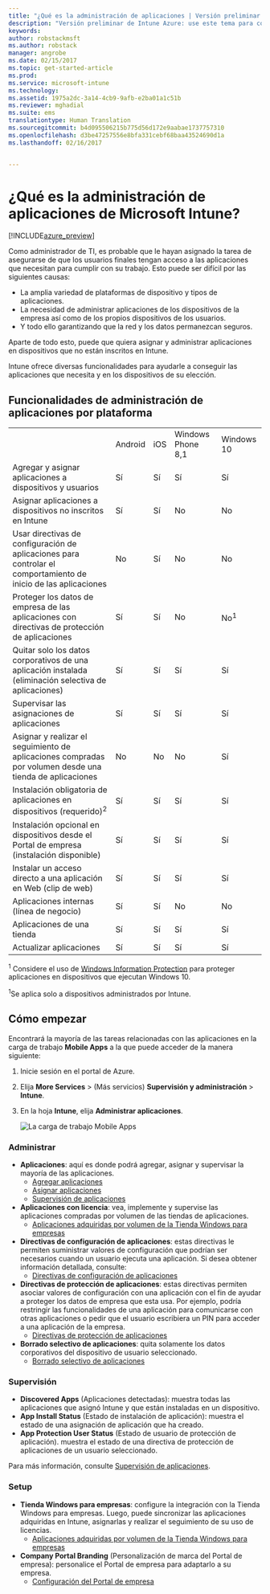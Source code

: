 ```yaml
---
title: "¿Qué es la administración de aplicaciones | Versión preliminar de Intune Azure | Microsoft Docs"
description: "Versión preliminar de Intune Azure: use este tema para conocer los aspectos básicos sobre la administración de aplicaciones con Microsoft Intune"
keywords: 
author: robstackmsft
ms.author: robstack
manager: angrobe
ms.date: 02/15/2017
ms.topic: get-started-article
ms.prod: 
ms.service: microsoft-intune
ms.technology: 
ms.assetid: 1975a2dc-3a14-4cb9-9afb-e2ba01a1c51b
ms.reviewer: mghadial
ms.suite: ems
translationtype: Human Translation
ms.sourcegitcommit: b4d095506215b775d56d172e9aabae1737757310
ms.openlocfilehash: d3be47257556e8bfa331cebf68baa43524690d1a
ms.lasthandoff: 02/16/2017


---
```


# <a name="what-is-microsoft-intune-app-management"></a>¿Qué es la administración de aplicaciones de Microsoft Intune?


[!INCLUDE[azure_preview](../includes/azure_preview.md)]


Como administrador de TI, es probable que le hayan asignado la tarea de asegurarse de que los usuarios finales tengan acceso a las aplicaciones que necesitan para cumplir con su trabajo. Esto puede ser difícil por las siguientes causas:
- La amplia variedad de plataformas de dispositivo y tipos de aplicaciones.
- La necesidad de administrar aplicaciones de los dispositivos de la empresa así como de los propios dispositivos de los usuarios.
- Y todo ello garantizando que la red y los datos permanezcan seguros. 

Aparte de todo esto, puede que quiera asignar y administrar aplicaciones en dispositivos que no están inscritos en Intune.

Intune ofrece diversas funcionalidades para ayudarle a conseguir las aplicaciones que necesita y en los dispositivos de su elección.

## <a name="app-management-capabilities-by-platform"></a>Funcionalidades de administración de aplicaciones por plataforma

||||||
|-|-|-|-|-|
|&nbsp; |Android|iOS|Windows Phone 8,1|Windows 10|
|Agregar y asignar aplicaciones a dispositivos y usuarios|Sí|Sí|Sí|Sí|
|Asignar aplicaciones a dispositivos no inscritos en Intune|Sí|Sí|No|No|
|Usar directivas de configuración de aplicaciones para controlar el comportamiento de inicio de las aplicaciones|No|Sí|No|No|
|Proteger los datos de empresa de las aplicaciones con directivas de protección de aplicaciones|Sí|Sí|No|No<sup>1</sup>|
|Quitar solo los datos corporativos de una aplicación instalada (eliminación selectiva de aplicaciones)|Sí|Sí|Sí|Sí|
|Supervisar las asignaciones de aplicaciones|Sí|Sí|Sí|Sí|
|Asignar y realizar el seguimiento de aplicaciones compradas por volumen desde una tienda de aplicaciones|No|No|No|Sí|
|Instalación obligatoria de aplicaciones en dispositivos (requerido)<sup>2</sup>|Sí|Sí|Sí|Sí|
|Instalación opcional en dispositivos desde el Portal de empresa (instalación disponible)|Sí|Sí|Sí|Sí|
|Instalar un acceso directo a una aplicación en Web (clip de web)|Sí|Sí|Sí|Sí|
|Aplicaciones internas (línea de negocio)|Sí|Sí|No|No|
|Aplicaciones de una tienda|Sí|Sí|Sí|Sí|
|Actualizar aplicaciones|Sí|Sí|Sí|Sí|

<sup>1</sup> Considere el uso de [Windows Information Protection](/intune-azure/configure-devices/how-to-configure-windows-information-protection) para proteger aplicaciones en dispositivos que ejecutan Windows 10.

<sup>1</sup>Se aplica solo a dispositivos administrados por Intune.


## <a name="how-to-get-started"></a>Cómo empezar

Encontrará la mayoría de las tareas relacionadas con las aplicaciones en la carga de trabajo **Mobile Apps** a la que puede acceder de la manera siguiente:

1. Inicie sesión en el portal de Azure.
2. Elija **More Services** >  (Más servicios) **Supervisión y administración** > **Intune**.
3. En la hoja **Intune**, elija **Administrar aplicaciones**.

    ![La carga de trabajo Mobile Apps](./media/apps-workload.png)

### <a name="manage"></a>Administrar
- **Aplicaciones**: aquí es donde podrá agregar, asignar y supervisar la mayoría de las aplicaciones. 
    - [Agregar aplicaciones](add-apps.md)
    - [Asignar aplicaciones](deploy-apps.md)
    - [Supervisión de aplicaciones](monitor-apps.md)
- **Aplicaciones con licencia**: vea, implemente y supervise las aplicaciones compradas por volumen de las tiendas de aplicaciones.
    - [Aplicaciones adquiridas por volumen de la Tienda Windows para empresas](wsfb-apps.md)
- **Directivas de configuración de aplicaciones**: estas directivas le permiten suministrar valores de configuración que podrían ser necesarios cuando un usuario ejecuta una aplicación. Si desea obtener información detallada, consulte:
    - [Directivas de configuración de aplicaciones](app-configuration-policies.md)
- **Directivas de protección de aplicaciones**: estas directivas permiten asociar valores de configuración con una aplicación con el fin de ayudar a proteger los datos de empresa que esta usa. Por ejemplo, podría restringir las funcionalidades de una aplicación para comunicarse con otras aplicaciones o pedir que el usuario escribiera un PIN para acceder a una aplicación de la empresa.
    - [Directivas de protección de aplicaciones](app-protection-policies.md)
- **Borrado selectivo de aplicaciones**: quita solamente los datos corporativos del dispositivo de usuario seleccionado.
    - [Borrado selectivo de aplicaciones](app-selective-wipe.md)

### <a name="monitor"></a>Supervisión
- **Discovered Apps** (Aplicaciones detectadas): muestra todas las aplicaciones que asignó Intune y que están instaladas en un dispositivo.
- **App Install Status** (Estado de instalación de aplicación): muestra el estado de una asignación de aplicación que ha creado.
- **App Protection User Status** (Estado de usuario de protección de aplicación). muestra el estado de una directiva de protección de aplicaciones de un usuario seleccionado.

Para más información, consulte [Supervisión de aplicaciones](monitor-apps.md).

### <a name="setup"></a>Setup
<!--- **iOS VPP Tokens**
    - [iOS volume-purchased apps](ios-vpp-apps.md) --->
- **Tienda Windows para empresas**: configure la integración con la Tienda Windows para empresas. Luego, puede sincronizar las aplicaciones adquiridas en Intune, asignarlas y realizar el seguimiento de su uso de licencias. 
    - [Aplicaciones adquiridas por volumen de la Tienda Windows para empresas](wsfb-apps.md)
- **Company Portal Branding** (Personalización de marca del Portal de empresa): personalice el Portal de empresa para adaptarlo a su empresa. 
    - [Configuración del Portal de empresa](company-portal-app.md)

